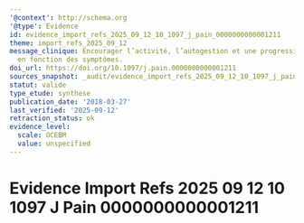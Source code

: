 ```yaml
---
'@context': http://schema.org
'@type': Evidence
id: evidence_import_refs_2025_09_12_10_1097_j_pain_0000000000001211
theme: import_refs_2025_09_12
message_clinique: Encourager l’activité, l’autogestion et une progression graduée
  en fonction des symptômes.
doi_url: https://doi.org/10.1097/j.pain.0000000000001211
sources_snapshot: _audit/evidence_import_refs_2025_09_12_10_1097_j_pain_0000000000001211.json
statut: valide
type_etude: synthese
publication_date: '2018-03-27'
last_verified: '2025-09-12'
retraction_status: ok
evidence_level:
  scale: OCEBM
  value: unspecified
---
```

# Evidence Import Refs 2025 09 12 10 1097 J Pain 0000000000001211

